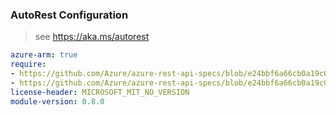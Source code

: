 ### AutoRest Configuration

> see https://aka.ms/autorest

``` yaml
azure-arm: true
require:
- https://github.com/Azure/azure-rest-api-specs/blob/e24bbf6a66cb0a19c072c6f15cee163acbd7acf7/specification/sqlvirtualmachine/resource-manager/readme.md
- https://github.com/Azure/azure-rest-api-specs/blob/e24bbf6a66cb0a19c072c6f15cee163acbd7acf7/specification/sqlvirtualmachine/resource-manager/readme.go.md
license-header: MICROSOFT_MIT_NO_VERSION
module-version: 0.8.0
```